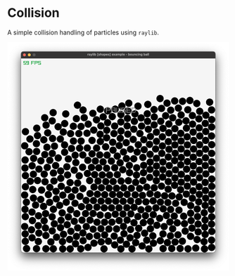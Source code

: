 # Collision

A simple collision handling of particles using `raylib`.

![An example of run](./img.png)

